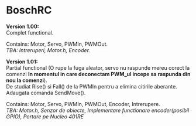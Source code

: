 # BoschRC

**Version 1.00:**  
Complet functional.      

Contains: Motor, Servo, PWMIn, PWMOut.    
_TBA: Intreruperi, Motor.h, Encoder._  


**Version 1.01:**  
Partial functional (O rupe la fuga aleator, servo nu raspunde mereu corect la comenzi **In momentul in care deconectam PWM_ul incepe sa raspunda din nou la comenzi**).    
De studiat Rise() si Fall() de la PWMIn pentru a elimina citirile aberante.  
Adaugata comanda SendMove().  

Contains: Motor, Servo, PWMIn, PWMOut, Encoder, Intrerupere.    
_TBA: Motor.h, Senzor de obiecte, Implementare functionare encoder(posibil GPIO), Portare pe Nucleo 401RE_   
